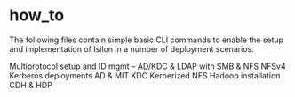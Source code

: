 # how_to
The following files contain simple basic CLI commands to enable the setup and implementation of Isilon in a number of deployment scenarios.


Multiprotocol setup and ID mgmt – AD/KDC & LDAP with SMB & NFS
NFSv4
Kerberos deployments AD & MIT KDC
Kerberized NFS
Hadoop installation CDH & HDP


